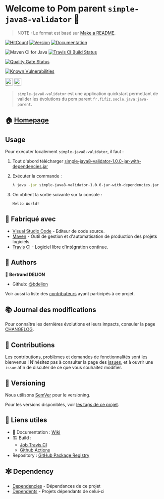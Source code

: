 # Welcome to Pom parent `simple-java8-validator` :wave:

> NOTE : Le format est basé sur [Make a README].

[![HitCount](http://hits.dwyl.com/bdelion/simple-java8-validator.svg)](http://hits.dwyl.com/bdelion/simple-java8-validator) [![Version](https://img.shields.io/badge/version-0.0.1-blue.svg?cacheSeconds=2592000)](https://img.shields.io/badge/version-0.0.1-SNAPSHOT-blue.svg?cacheSeconds=2592000) [![Documentation](https://img.shields.io/badge/documentation-yes-brightgreen.svg)](https://github.com/bdelion/simple-java8-validator/wiki)

![Maven CI for Java](https://github.com/bdelion/simple-java8-validator/workflows/Maven%20CI%20for%20Java/badge.svg?branch=develop) [![Travis CI Build Status](https://travis-ci.com/bdelion/simple-java8-validator.svg?branch=develop)](https://travis-ci.com/bdelion/simple-java8-validator)

[![Quality Gate Status](https://sonarcloud.io/api/project_badges/measure?branch=feature%2Fissue-30&project=fr.fifiz.training.app.java%3Asimple-java8-validator&metric=alert_status)](https://sonarcloud.io/dashboard?id=fr.fifiz.training.app.java%3Asimple-java8-validator&branch=feature%2Fissue-30)

[![Known Vulnerabilities](https://snyk.io/test/github/bdelion/simple-java8-validator/badge.svg?targetFile=pom.xml)](https://snyk.io/test/github/bdelion/simple-java8-validator?targetFile=pom.xml)

<p>
<a href="https://sourcerer.io/bdelion"><img src="https://sourcerer.io/icons/logo-sharing.svg" height="24px" alt="Sourcerer"></a> <a href="https://www.gitmemory.com/bdelion"><img src="https://www.gitmemory.com/images/logo.png" height="24px" alt="gitMemory"></a>
</p>

> `simple-java8-validator` est une application quickstart permettant de valider les évolutions du pom parent `fr.fifiz.socle.java:java-parent`.

## :house: [Homepage]

## Usage

Pour exécuter localement `simple-java8-validator`, il faut :

1. Tout d'abord télécharger [simple-java8-validator-1.0.0-jar-with-dependencies.jar]
2. Exécuter la commande :

    ```sh
    λ java -jar simple-java8-validator-1.0.0-jar-with-dependencies.jar
    ```

3. On obtient la sortie suivante sur la console :

    ```sh
    Hello World!
    ```

## :construction_worker: Fabriqué avec

-   [Visual Studio Code] - Editeur de code source.
-   [Maven] - Outil de gestion et d'automatisation de production des projets logiciels.
-   [Travis CI] - Logiciel libre d'intégration continue.

## :busts_in_silhouette: Authors

:bust_in_silhouette: **Bertrand DELION**

-   Github: [@bdelion]

Voir aussi la liste des [contributeurs] ayant participés à ce projet.

## :books: Journal des modifications

Pour connaître les dernières évolutions et leurs impacts, consuler la page [CHANGELOG].

## :handshake: Contributions

Les contributions, problèmes et demandes de fonctionnalités sont les bienvenus !
N'hésitez pas à consulter la page des [issues], et à ouvrir une `issue` afin de discuter de ce que vous souhaitez modifier.

## :bookmark: Versioning

Nous utilisons [SemVer] pour le versioning.

Pour les versions disponibles, voir [les tags de ce projet].

## :link: Liens utiles

-   :pencil: Documentation : [Wiki]
-   :building_construction: Build :
    -   [Job Travis CI]
    -   [Github Actions]
-   Repository : [GitHub Package Registry]

## :spider_web: Dependency

-   [Dependencies] - Dépendances de ce projet
-   [Dependents] - Projets dépendants de celui-ci

[make a readme]: https://www.makeareadme.com/#template-1
[homepage]: https://github.com/bdelion/simple-java8-validator/tree/master
[simple-java8-validator-1.0.0-jar-with-dependencies.jar]: https://github.com/bdelion/maven-packages/packages/183594?version=1.0.0
[visual studio code]: https://code.visualstudio.com/
[maven]: https://maven.apache.org/
[travis ci]: https://travis-ci.com/
[@bdelion]: https://github.com/bdelion
[contributeurs]: https://github.com/bdelion/simple-java8-validator/graphs/contributors
[changelog]: CHANGELOG.md
[issues]: https://github.com/bdelion/simple-java8-validator/issues
[semver]: http://semver.org/
[les tags de ce projet]: https://github.com/bdelion/simple-java8-validator/tags
[wiki]: https://github.com/bdelion/simple-java8-validator/wiki
[job travis ci]: https://travis-ci.com/bdelion/simple-java8-validator
[github actions]: https://github.com/bdelion/simple-java8-validator/actions
[github package registry]: https://github.com/bdelion/simple-java8-validator/packages
[dependencies]: https://github.com/bdelion/simple-java8-validator/network/dependencies
[dependents]: https://github.com/bdelion/simple-java8-validator/network/dependents
